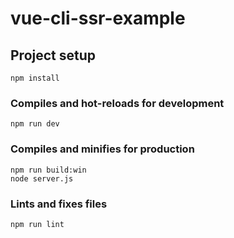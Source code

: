 # vue-cli-ssr-example
<!-- ## 相关文章
1. [通过vue-cli3构建一个SSR应用程序](https://juejin.im/post/5b98e5875188255c8320f88a)
2. [基于vue-cli3 SSR 程序实现热更新功能](https://juejin.im/post/5bc4321b6fb9a05d1e0e824b) -->
## Project setup
```
npm install
```

### Compiles and hot-reloads for development
```
npm run dev
```

### Compiles and minifies for production
```
npm run build:win
node server.js
```

### Lints and fixes files
```
npm run lint
```
